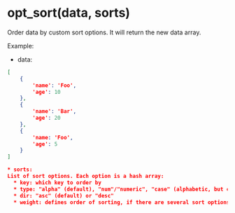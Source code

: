 opt_sort(data, sorts)
====================
Order data by custom sort options. It will return the new data array.

Example:
* data:

```json
[
    {
        'name': 'Foo',
        'age': 10
    },
    {
        'name': 'Bar',
        'age': 20
    },
    {
        'name: 'Foo',
        'age': 5
    }
]

* sorts:
List of sort options. Each option is a hash array:
  * key: which key to order by
  * type: "alpha" (default), "num"/"numeric", "case" (alphabetic, but case insenstive), "nat" (natural sort algorithm)
  * dir: "asc" (default) or "desc"
  * weight: defines order of sorting, if there are several sort options (the lower the value the more important; default 0).
